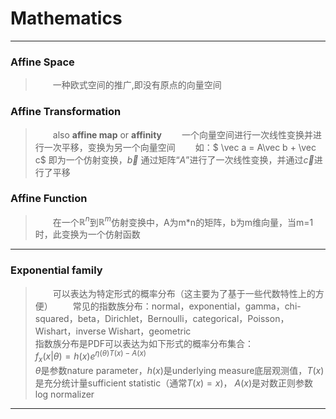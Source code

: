 # Mathematics
-----
### Affine Space
>&emsp;&emsp;一种欧式空间的推广,即没有原点的向量空间

### Affine Transformation 
>&emsp;&emsp;also **affine map** or **affinity**
&emsp;&emsp;一个向量空间进行一次线性变换并进行一次平移，变换为另一个向量空间
&emsp;&emsp;如：$ \vec a = A\vec b + \vec c$ 即为一个仿射变换，$\vec b$ 通过矩阵“$A$”进行了一次线性变换，并通过$\vec c$进行了平移

### Affine Function
>&emsp;&emsp;在一个$\mathbb{R}^n$到$\mathbb{R}^m$仿射变换中，A为m*n的矩阵，b为m维向量，当m=1时，此变换为一个仿射函数

----------

### Exponential family
>&emsp;&emsp;可以表达为特定形式的概率分布（这主要为了基于一些代数特性上的方便）
&emsp;&emsp;常见的指数族分布：normal，exponential，gamma，chi-squared，beta，Dirichlet，Bernoulli，categorical，Poisson，Wishart，inverse Wishart，geometric  
指数族分布是PDF可以表达为如下形式的概率分布集合：  
$f_x(x|\theta)=h(x)e^{\eta(\theta)T(x)-A(x)}$  
$\theta$是参数nature parameter，$h(x)$是underlying measure底层观测值，$T(x)$是充分统计量sufficient statistic（通常$T(x)=x$)， $A(x)$是对数正则参数log normalizer

-------




